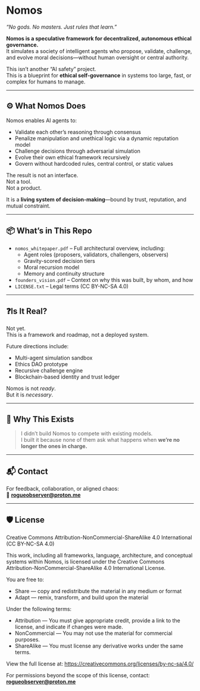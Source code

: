 # Nomos  
*“No gods. No masters. Just rules that learn.”*

**Nomos is a speculative framework for decentralized, autonomous ethical governance.**  
It simulates a society of intelligent agents who propose, validate, challenge, and evolve moral decisions—without human oversight or central authority.

This isn’t another “AI safety” project.  
This is a blueprint for **ethical self-governance** in systems too large, fast, or complex for humans to manage.

---

## ⚙️ What Nomos Does

Nomos enables AI agents to:
- Validate each other’s reasoning through consensus
- Penalize manipulation and unethical logic via a dynamic reputation model
- Challenge decisions through adversarial simulation
- Evolve their own ethical framework recursively
- Govern without hardcoded rules, central control, or static values

The result is not an interface.  
Not a tool.  
Not a product.

It is a **living system of decision-making**—bound by trust, reputation, and mutual constraint.

---

## 📦 What’s in This Repo

- `nomos_whitepaper.pdf` – Full architectural overview, including:
  - Agent roles (proposers, validators, challengers, observers)
  - Gravity-scored decision tiers
  - Moral recursion model
  - Memory and continuity structure
- `founders_vision.pdf` – Context on why this was built, by whom, and how
- `LICENSE.txt` – Legal terms (CC BY-NC-SA 4.0)

---

## ❓Is It Real?

Not yet.  
This is a framework and roadmap, not a deployed system.

Future directions include:
- Multi-agent simulation sandbox
- Ethics DAO prototype
- Recursive challenge engine
- Blockchain-based identity and trust ledger

Nomos is not *ready*.  
But it is *necessary*.

---

## 🧭 Why This Exists

> I didn’t build Nomos to compete with existing models.  
> I built it because none of them ask what happens when **we’re no longer the ones in charge.**

---

## 📬 Contact

For feedback, collaboration, or aligned chaos:  
📧 **rogueobserver@proton.me**

---

## 🛡 License

Creative Commons Attribution-NonCommercial-ShareAlike 4.0 International (CC BY-NC-SA 4.0)

This work, including all frameworks, language, architecture, and conceptual systems within Nomos, is licensed under the Creative Commons Attribution-NonCommercial-ShareAlike 4.0 International License.

You are free to:
- Share — copy and redistribute the material in any medium or format
- Adapt — remix, transform, and build upon the material

Under the following terms:
- Attribution — You must give appropriate credit, provide a link to the license, and indicate if changes were made.
- NonCommercial — You may not use the material for commercial purposes.
- ShareAlike — You must license any derivative works under the same terms.

View the full license at: https://creativecommons.org/licenses/by-nc-sa/4.0/

For permissions beyond the scope of this license, contact: **rogueobserver@proton.me**
